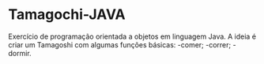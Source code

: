 # Tamagochi-JAVA
Exercício de programação orientada a objetos em linguagem Java.
A ideia é criar um Tamagoshi com algumas funções básicas:
-comer; 
-correr;
-dormir.
